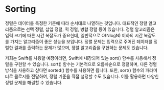 #  Sorting

정렬은 데이터를 특정한 기준에 따라 순서대로 나열하는 것입니다. 
대표적인 정렬 알고리즘으로는 선택 정렬, 삽입 정렬, 퀵 정렬, 병합 정렬 등이 있습니다. 
정렬 알고리즘은 입력 크기에 따른 시간 복잡도가 중요한데, 일반적으로 O(NlogN) 이하의 시간 복잡도를 가지는 알고리즘이 좋은 성능을 보입니다. 
정렬 문제는 입력으로 주어진 데이터를 정렬한 결과를 출력하는 문제가 많으며, 정렬 알고리즘을 구현하는 문제도 있습니다.

저희는 Swift를 사용할 예정이라면, Swift에 내장되어 있는 sort() 함수를 사용해서 정렬을 구현할 수 있습니다. 
sort() 함수는 기본적으로 오름차순으로 정렬하며, 다른 정렬 방식을 사용하고 싶다면 sorted() 함수를 사용하면 됩니다. 
또한, sort() 함수의 파라미터로 클로저를 전달하여, 정렬 기준을 직접 설정할 수도 있습니다. 
이를 활용하면 다양한 정렬 문제를 해결할 수 있습니다.


